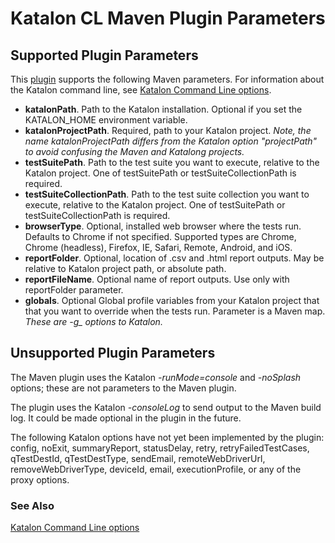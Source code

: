 # Katalon CL Maven Plugin Parameters

## Supported Plugin Parameters

This [plugin](README.md) supports the following Maven parameters.  For information about the Katalon command line, see [Katalon Command Line options](https://docs.katalon.com/katalon-studio/docs/console-mode-execution.html#katalon-command-line-options).

* **katalonPath**. Path to the Katalon installation.  Optional if you set the KATALON_HOME environment variable.
* **katalonProjectPath**.  Required, path to your Katalon project.  *Note, the name katalonProjectPath differs from the Katalon option "projectPath" to avoid confusing the Maven and Katalong projects.*
* **testSuitePath**. Path to the test suite you want to execute, relative to the Katalon project.  One of testSuitePath or testSuiteCollectionPath is required.
* **testSuiteCollectionPath**. Path to the test suite collection you want to execute, relative to the Katalon project.  One of testSuitePath or testSuiteCollectionPath is required.
* **browserType**.  Optional, installed web browser where the tests  run.  Defaults to Chrome if not specified.  Supported types are Chrome, Chrome (headless), Firefox, IE, Safari, Remote, Android, and iOS.
* **reportFolder**.  Optional, location of .csv and .html report outputs.  May be relative to Katalon project path, or absolute path.
* **reportFileName**. Optional name of report outputs.  Use only with reportFolder parameter.
* **globals**.  Optional Global profile variables from your Katalon project that that you want to override when the tests run. Parameter is a Maven map.  *These are -g_ options to Katalon.*

## Unsupported Plugin Parameters

The Maven plugin uses the Katalon *-runMode=console* and *-noSplash* options; these are not parameters to the Maven plugin.

The plugin uses the Katalon *-consoleLog* to send output to the Maven build log.  It could be made optional in the plugin in the future.

The following Katalon options have not yet been implemented by the plugin: config, noExit, summaryReport, statusDelay, retry, retryFailedTestCases, qTestDestId, qTestDestType, sendEmail, remoteWebDriverUrl, removeWebDriverType, deviceId, email, executionProfile, or any of the proxy options. 

### See Also
[Katalon Command Line options](https://docs.katalon.com/katalon-studio/docs/console-mode-execution.html#katalon-command-line-options)